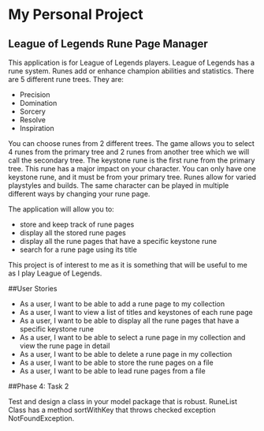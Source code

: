 # My Personal Project

## League of Legends Rune Page Manager 

This application is for League of Legends players. League of Legends has a rune system. 
Runes add or enhance champion abilities and statistics. 
There are 5 different rune trees. 
They are: 
- Precision
- Domination
- Sorcery
- Resolve
- Inspiration

You can choose runes from 2 different trees. The game allows you to select 4 runes from the primary tree and 2 runes from another tree which we will call the secondary tree. 
The keystone rune is the first rune from the primary tree. This rune has a major impact on your character. You can only have one keystone rune, and it must be from your primary tree.
Runes allow for varied playstyles and builds. The same character can be played in multiple different ways by changing 
your rune page. 


The application will allow you to:
- store and keep track of rune pages 
- display all the stored rune pages
- display all the rune pages that have a specific keystone rune 
- search for a rune page using its title

This project is of interest to me as it is something that will be useful to me as I play League of Legends.
 
##User Stories

- As a user, I want to be able to add a rune page to my collection
- As a user, I want to view a list of titles and keystones of each rune page
- As a user, I want to be able to display all the rune pages that have a specific keystone rune
- As a user, I want to be able to select a rune page in my collection and view the rune page in detail
- As a user, I want to be able to delete a rune page in my collection 
- As a user, I want to be able to store the rune pages on a file
- As a user, I want to be able to lead rune pages from a file

##Phase 4: Task 2

Test and design a class in your model package that is robust.
RuneList Class has a method sortWithKey that throws checked exception NotFoundException.